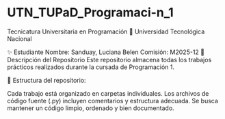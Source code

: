 # UTN_TUPaD_Programaci-n_1
Tecnicatura Universitaria en Programación
📍 Universidad Tecnológica Nacional

✨ Estudiante
Nombre: Sanduay, Luciana Belen
Comisión: M2025-12 
📂 Descripción del Repositorio
Este repositorio almacena todas los trabajos prácticos realizados durante la cursada de Programación 1.

📌 Estructura del repositorio:

Cada trabajo está organizado en carpetas individuales.
Los archivos de código fuente (.py) incluyen comentarios y estructura adecuada.
Se busca mantener un código limpio, ordenado y bien documentado.
